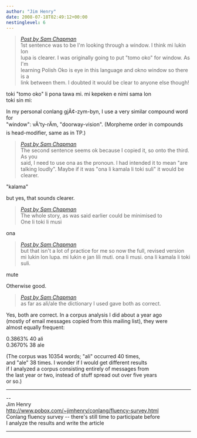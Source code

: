 ```yaml
---
author: "Jim Henry"
date: 2008-07-18T02:49:12+00:00
nestinglevel: 6
---
```

> [_Post by Sam Chapman_](/46p3RqX2/toki-mi-sin#post10)  
> 1st sentence was to be I'm looking through a window. I think mi lukin lon  
> lupa is clearer. I was originally going to put "tomo oko" for window. As I'm  
> learning Polish Oko is eye in this language and okno window so there is a  
> link between them. I doubted it would be clear to anyone else though!  
> 

toki "tomo oko" li pona tawa mi. mi kepeken e nimi sama lon  
toki sin mi:  
  
In my personal conlang gjÃ¢-zym-byn, I use a very similar compound word for  
"window": vÄ'ty-rÄ­m, "doorway-vision". (Morpheme order in compounds  
is head-modifier, same as in TP.)  

> [_Post by Sam Chapman_](/46p3RqX2/toki-mi-sin#post10)  
> The second sentence seems ok because I copied it, so onto the third. As you  
> said, I need to use ona as the pronoun. I had intended it to mean "are  
> talking loudly". Maybe if it was "ona li kamala li toki suli" it would be  
> clearer.  
> 

"kalama"  
  
but yes, that sounds clearer.  

> [_Post by Sam Chapman_](/46p3RqX2/toki-mi-sin#post10)  
> The whole story, as was said earlier could be minimised to  
> One li toki li musi  
> 

ona  

> [_Post by Sam Chapman_](/46p3RqX2/toki-mi-sin#post10)  
> but that isn't a lot of practice for me so now the full, revised version  
> mi lukin lon lupa. mi lukin e jan lili muti. ona li musi. ona li kamala li toki suli.  
> 

mute  
  
Otherwise good.  

> [_Post by Sam Chapman_](/46p3RqX2/toki-mi-sin#post10)  
> as far as ali/ale the dictionary I used gave both as correct.  
> 

Yes, both are correct. In a corpus analysis I did about a year ago  
(mostly of email messages copied from this mailing list), they were  
almost equally frequent:  
  
0.3863% 40 ali  
0.3670% 38 ale  
  
(The corpus was 10354 words; "ali" occurred 40 times,  
and "ale" 38 times. I wonder if I would get different results  
if I analyzed a corpus consisting entirely of messages from  
the last year or two, instead of stuff spread out over five years  
or so.)  

***

\--  
Jim Henry  
http://www.pobox.com/~jimhenry/conlang/fluency-survey.html  
Conlang fluency survey -- there's still time to participate before  
I analyze the results and write the article  


***